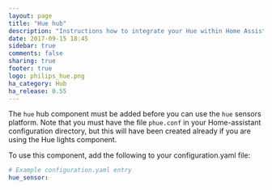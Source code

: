 ```yaml
---
layout: page
title: "Hue hub"
description: "Instructions how to integrate your Hue within Home Assistant."
date: 2017-09-15 18:45
sidebar: true
comments: false
sharing: true
footer: true
logo: philips_hue.png
ha_category: Hub
ha_release: 0.55
---
```



The `hue` hub component must be added before you can use the `hue` sensors platform. Note that you must have the file `phue.conf` in your Home-assistant configuration directory, but this will have been created already if you are using the Hue lights component.

To use this component, add the following to your configuration.yaml file:

```yaml
# Example configuration.yaml entry
hue_sensor:
```
